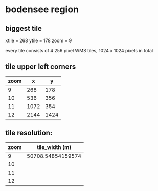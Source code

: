 # bodensee region

## biggest tile

xtile = 268
ytile = 178
zoom = 9

every tile consists of 4 256 pixel WMS tiles, 1024 x 1024 pixels in total

## tile upper left corners

| zoom | x    | y    |
| ---- | ---- | ---- |
| 9    | 268  | 178  |
| 10   | 536  | 356  |
| 11   | 1072 | 354  |
| 12   | 2144 | 1424 |

## tile resolution:

| zoom | tile_width (m)    |
| ---- | ----------------- |
| 9    | 50708.54854159574 |
| 10   |                   |
| 11   |                   |
| 12   |                   |
